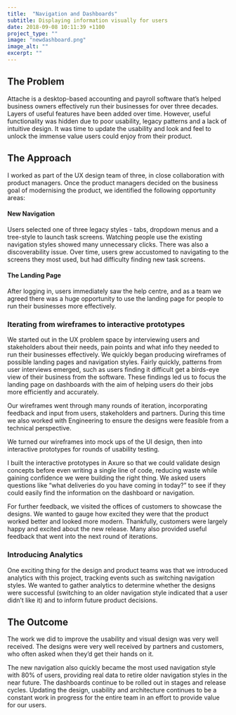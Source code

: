 ```yaml
---
title:  "Navigation and Dashboards"
subtitle: Displaying information visually for users 
date: 2018-09-08 10:11:39 +1100
project_type: ""
image: "newdashboard.png"
image_alt: ""
excerpt: ""
---
```


## The Problem

Attache is a desktop-based accounting and payroll software that’s helped business owners effectively run their businesses for over three decades. Layers of useful features have been added over time. However, useful functionality was hidden due to poor usability, legacy patterns and a lack of intuitive design. It was time to update the usability and look and feel to unlock the immense value users could enjoy from their product.

## The Approach

I worked as part of the UX design team of three, in close collaboration with product managers. Once the product managers decided on the business goal of modernising the product, we identified the following opportunity areas:

#### New Navigation

Users selected one of three legacy styles - tabs, dropdown menus and a tree-style to launch task screens. Watching people use the existing navigation styles showed many unnecessary clicks. There was also a discoverability issue. Over time, users grew accustomed to navigating to the screens they most used, but had difficulty finding new task screens.

#### The Landing Page

After logging in, users immediately saw the help centre, and as a team we agreed there was a huge opportunity to use the landing page for people to run their businesses more effectively.

### Iterating from wireframes to interactive prototypes

We started out in the UX problem space by interviewing users and stakeholders about their needs, pain points and what info they needed to run their businesses effectively. We quickly began producing wireframes of possible landing pages and navigation styles. Fairly quickly, patterns from user interviews emerged, such as users finding it difficult get a birds-eye view of their business from the software. These findings led us to focus the landing page on dashboards with the aim of helping users do their jobs more efficiently and accurately.

Our wireframes went through many rounds of iteration, incorporating feedback and input from users, stakeholders and partners. During this time we also worked with Engineering to ensure the designs were feasible from a technical perspective. 

We turned our wireframes into mock ups of the UI design, then into interactive prototypes for rounds of usability testing. 

I built the interactive prototypes in Axure so that we could validate design concepts before even writing a single line of code, reducing waste while gaining confidence we were building the right thing. We asked users questions like “what deliveries do you have coming in today?” to see if they could easily find the information on the dashboard or navigation.

For further feedback, we visited the offices of customers to showcase the designs. We wanted to gauge how excited they were that the product worked better and looked more modern. Thankfully, customers were largely happy and excited about the new release. Many also provided useful feedback that went into the next round of iterations.

### Introducing Analytics

One exciting thing for the design and product teams was that we introduced analytics with this project, tracking events such as switching navigation styles. We wanted to gather analytics to determine whether the designs were successful (switching to an older navigation style indicated that a user didn’t like it) and to inform future product decisions.

## The Outcome

The work we did to improve the usability and visual design was very well received. The designs were very well received by partners and customers, who often asked when they’d get their hands on it. 

The new navigation also quickly became the most used navigation style with 80% of users, providing real data to retire older navigation styles in the near future. The dashboards continue to be rolled out in stages and release cycles. Updating the design, usability and architecture continues to be a constant work in progress for the entire team in an effort to provide value for our users.